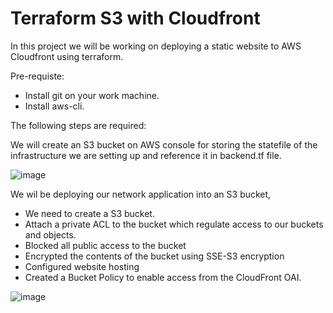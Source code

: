 # Terraform S3 with Cloudfront
In this project we will be working on deploying a static website to AWS Cloudfront using terraform.

Pre-requiste:

- Install git on your work machine.
- Install aws-cli.

The following steps are required:

We will create an S3 bucket on AWS console for storing the statefile of the infrastructure we are setting up and reference it in backend.tf file.

![image](https://user-images.githubusercontent.com/50557587/199962484-25a3fd24-2b0e-49e5-938c-9c4d82f4056e.png)

We wil be deploying our network application into an S3 bucket, 
- We need to create a S3 bucket.
- Attach a private ACL to the bucket which regulate access to our buckets and objects.
- Blocked all public access to the bucket
- Encrypted the contents of the bucket using SSE-S3 encryption
- Configured website hosting
- Created a Bucket Policy to enable access from the CloudFront OAI.

![image](https://user-images.githubusercontent.com/50557587/199967348-c892376a-ffcf-4c0f-a73e-8e28fe982b79.png)
